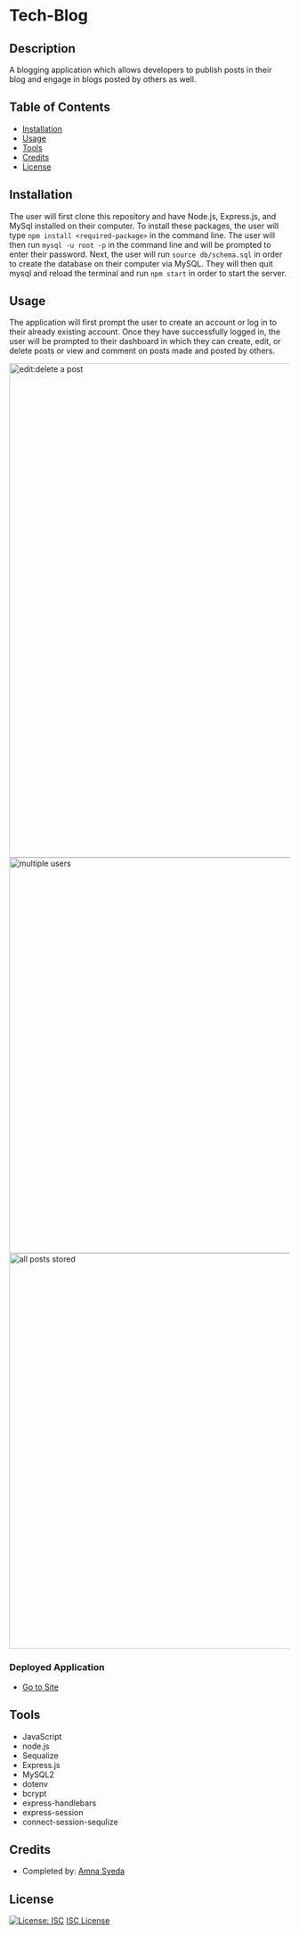 # Tech-Blog

## Description
A blogging application which allows developers to publish posts in their blog and engage in blogs posted by others as well. 

## Table of Contents
* [Installation](#installation)
* [Usage](#usage)
* [Tools](#tools)
* [Credits](#credits)
* [License](#license)

## Installation
The user will first clone this repository and have Node.js, Express.js, and MySql installed on their computer. To install these packages, the user will type `npm install <required-package>` in the command line. The user will then run `mysql -u root -p` in the command line and will be prompted to enter their password. Next, the user will run `source db/schema.sql` in order to create the database on their computer via MySQL. They will then quit mysql and reload the terminal and run `npm start` in order to start the server. 

## Usage
The application will first prompt the user to create an account or log in to their already existing account. Once they have successfully logged in, the user will be prompted to their dashboard in which they can create, edit, or delete posts or view and comment on posts made and posted by others. 

<img width="887" alt="edit:delete a post" src="https://user-images.githubusercontent.com/81194686/128913097-4022bd06-bd76-4022-aa9f-e103d5c897a4.png">

<img width="710" alt="multiple users" src="https://user-images.githubusercontent.com/81194686/128913115-3ae8123e-3176-4537-b99e-9e39cc4d53ab.png">

<img width="710" alt="all posts stored" src="https://user-images.githubusercontent.com/81194686/128913142-a1541c52-2de3-436b-8435-13b490eaebeb.png">


### Deployed Application
* [Go to Site](https://evening-depths-45912.herokuapp.com/)

## Tools
* JavaScript
* node.js
* Sequalize
* Express.js
* MySQL2
* dotenv
* bcrypt
* express-handlebars
* express-session
* connect-session-sequlize

## Credits
* Completed by: [Amna Syeda](https://github.com/amnasyeda)

## License
[![License: ISC](https://img.shields.io/badge/License-ISC-blue.svg)](https://opensource.org/licenses/ISC)
[ISC License](https://www.isc.org/licenses/)
